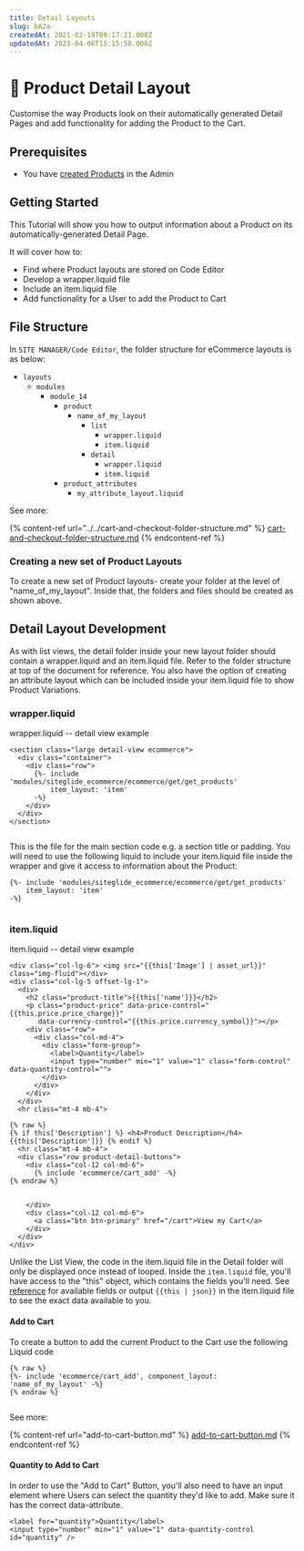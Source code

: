 ```yaml
---
title: Detail Layouts
slug: bA2a-
createdAt: 2021-02-19T09:17:21.000Z
updatedAt: 2023-04-06T15:15:58.000Z
---
```


# 🔹 Product Detail Layout

Customise the way Products look on their automatically generated Detail Pages and add functionality for adding the Product to the Cart.

## Prerequisites

* You have [created Products](../../../../eCommerce/get-started-ecommerce/cart-checkout-and-quotes/managing-products/) in the Admin

## Getting Started

This Tutorial will show you how to output information about a Product on its automatically-generated Detail Page.

It will cover how to:

* Find where Product layouts are stored on Code Editor
* Develop a wrapper.liquid file
* Include an item.liquid file
* Add functionality for a User to add the Product to Cart

## File Structure

In `SITE MANAGER/Code Editor`, the folder structure for eCommerce layouts is as below:

* `layouts`
  * `modules`
    * `module_14`
      * `product`
        * `name_of_my_layout`
          * `list`
            * `wrapper.liquid`
            * `item.liquid`
          * `detail`
            * `wrapper.liquid`
            * `item.liquid`
      * `product_attributes`
        * `my_attribute_layout.liquid`

See more:

{% content-ref url="../../cart-and-checkout-folder-structure.md" %}
[cart-and-checkout-folder-structure.md](../../cart-and-checkout-folder-structure.md)
{% endcontent-ref %}

### Creating a new set of Product Layouts

To create a new set of Product layouts- create your folder at the level of "name\_of\_my\_layout". Inside that, the folders and files should be created as shown above.

## Detail Layout Development

As with list views, the detail folder inside your new layout folder should contain a wrapper.liquid and an item.liquid file. Refer to the folder structure at top of the document for reference. You also have the option of creating an attribute layout which can be included inside your item.liquid file to show Product Variations.

### wrapper.liquid

wrapper.liquid -- detail view example

```liquid
<section class="large detail-view ecommerce">
  <div class="container">
    <div class="row">
      {%- include 'modules/siteglide_ecommerce/ecommerce/get/get_products'
          item_layout: 'item' 
      -%}
    </div>
  </div>
</section>


```

This is the file for the main section code e.g. a section title or padding. You will need to use the following liquid to include your item.liquid file inside the wrapper and give it access to information about the Product:

```liquid
{%- include 'modules/siteglide_ecommerce/ecommerce/get/get_products'
    item_layout: 'item' 
-%}


```

### item.liquid

item.liquid -- detail view example

```liquid
<div class="col-lg-6"> <img src="{{this['Image'] | asset_url}}" class="img-fluid"></div>
<div class="col-lg-5 offset-lg-1">
  <div>
    <h2 class="product-title">{{this['name']}}</h2>
    <p class="product-price" data-price-control="{{this.price.price_charge}}" 
       data-currency-control="{{this.price.currency_symbol}}"></p>
    <div class="row">
      <div class="col-md-4">
        <div class="form-group">
          <label>Quantity</label>
          <input type="number" min="1" value="1" class="form-control" data-quantity-control="">
        </div>
      </div>
    </div>
  </div>
  <hr class="mt-4 mb-4">
  
{% raw %}
{% if this['Description'] %} <h4>Product Description</h4> {{this['Description']}} {% endif %}
  <hr class="mt-4 mb-4">
  <div class="row product-detail-buttons">
    <div class="col-12 col-md-6">
      {% include 'ecommerce/cart_add' -%}
{% endraw %}


    </div>
    <div class="col-12 col-md-6">
      <a class="btn btn-primary" href="/cart">View my Cart</a>
    </div>
  </div>
</div>

```

Unlike the List View, the code in the item.liquid file in the Detail folder will only be displayed once instead of looped. Inside the `item.liquid` file, you'll have access to the "this" object, which contains the fields you'll need. See [reference](product-liquid-reference.md) for available fields or output `{{this | json}}` in the item.liquid file to see the exact data available to you.

#### Add to Cart

To create a button to add the current Product to the Cart use the following Liquid code

```liquid
{% raw %}
{%- include 'ecommerce/cart_add', component_layout: 'name_of_my_layout' -%}
{% endraw %}


```

See more:

{% content-ref url="add-to-cart-button.md" %}
[add-to-cart-button.md](add-to-cart-button.md)
{% endcontent-ref %}

#### Quantity to Add to Cart

In order to use the "Add to Cart" Button, you'll also need to have an input element where Users can select the quantity they'd like to add. Make sure it has the correct data-attribute.

```liquid
<label for="quantity">Quantity</label>
<input type="number" min="1" value="1" data-quantity-control id="quantity" />
```
